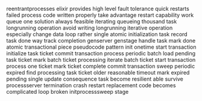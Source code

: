 reentrantprocesses elixir provides high level fault tolerance quick restarts failed process code written properly take advantage restart capability work queue one solution always feasible iterating queueing thousand task longrunning operation avoid writing longrunning iterative operation especially change data loop rather single atomic initialization task record task done way track completion genserver genstage handle task mark done atomic transactional piece pseudocode pattern init onetime start transaction initialize task ticket commit transaction process periodic batch load pending task ticket mark batch ticket processing iterate batch ticket start transaction process one ticket mark ticket complete commit transaction sweep periodic expired find processing task ticket older reasonable timeout mark expired pending single update consequence task become resilient able survive processserver termination crash restart replacement code becomes complicated loop broken initprocesssweep stage